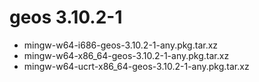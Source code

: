 # geos 3.10.2-1

 - mingw-w64-i686-geos-3.10.2-1-any.pkg.tar.xz
 - mingw-w64-x86_64-geos-3.10.2-1-any.pkg.tar.xz
 - mingw-w64-ucrt-x86_64-geos-3.10.2-1-any.pkg.tar.xz
